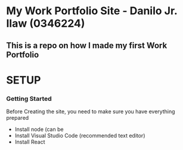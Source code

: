 # My Work Portfolio Site - Danilo Jr. Ilaw (0346224)
## This is a repo on how I made my first Work Portfolio

# SETUP

### Getting Started

Before Creating the site, you need to make sure you have everything prepared

- Install node (can be 
- Install Visual Studio Code (recommended text editor)
- Install React
